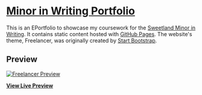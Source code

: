 # [Minor in Writing Portfolio](https://writing.baileystein.com/)

This is an EPortfolio to showcase my coursework for the [Sweetland Minor in Writing](https://lsa.umich.edu/sweetland/undergraduates/minor-in-writing.html). It contains static content hosted with [GitHub Pages](https://pages.github.com/). The website's theme, Freelancer, was originally created by [Start Bootstrap](http://startbootstrap.com/).

## Preview

[![Freelancer Preview](https://startbootstrap.com/assets/img/screenshots/themes/freelancer.png)](https://blackrockdigital.github.io/startbootstrap-freelancer/)

**[View Live Preview](https://blackrockdigital.github.io/startbootstrap-freelancer/)**
